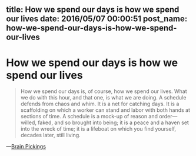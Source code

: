 title: How we spend our days is how we spend our lives
date: 2016/05/07 00:00:51
post_name: how-we-spend-our-days-is-how-we-spend-our-lives
---
# How we spend our days is how we spend our lives

> How we spend our days is, of course, how we spend our lives. What we do with this hour, and that one, is what we are doing. A schedule defends from chaos and whim. It is a net for catching days. It is a scaffolding on which a worker can stand and labor with both hands at sections of time. A schedule is a mock-up of reason and order—willed, faked, and so brought into being; it is a peace and a haven set into the wreck of time; it is a lifeboat on which you find yourself, decades later, still living.

—[Brain Pickings](https://www.brainpickings.org/2013/06/07/annie-dillard-the-writing-life-1/)
